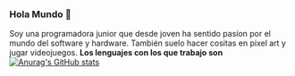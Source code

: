 ### Hola Mundo 👋
Soy una programadora junior que desde joven ha sentido pasíon por el mundo del software y hardware. También suelo hacer cositas en pixel art y jugar videojuegos.
**Los lenguajes con los que trabajo son**
[![Anurag's GitHub stats](https://github-readme-stats.vercel.app/api?Nerea-Cassian=anuraghazra)](https://github.com/anuraghazra/github-readme-stats)
